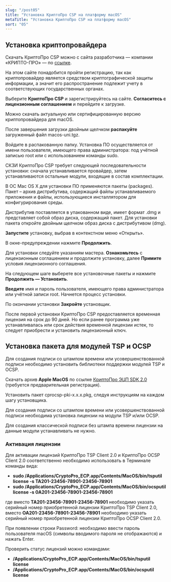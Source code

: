 ```yaml
---
slug: "/post05"
title: "Установка КриптоПро CSP на платформу macOS"
metaTitle: "Установка КриптоПро CSP на платформу macOS"
sort: "05"
---
```

## Установка криптопровайдера  

Скачать КриптоПро CSP можно с сайта разработчика — компании «КРИПТО-ПРО» — по [ссылке](https://www.cryptopro.ru/downloads).    

На этом сайте понадобится пройти регистрацию, так как криптопровайдер является средством криптографической защиты информации, а значит его распространение подлежит учету в соответствующих государственных органах.     

Выберите **КриптоПро CSP** и зарегистрируйтесь на сайте. **Согласитесь с лицензионным соглашением** и перейдите к загрузке.    

Можно скачать актуальную или сертифицированную версию криптопровайдера для macOS.    

После завершения загрузки двойным щелчком **распакуйте** загруженный файл macos-uni.tgz.    

Войдите в распакованную папку. Установка ПО осуществляется от имени пользователя, имеющего права администратора: под учётной записью root или с использованием команды sudo.  

СКЗИ КриптоПро CSP требует следующей последовательности установки: сначала устанавливается провайдер, затем устанавливаются остальные модули, входящие в состав комплектации.  

В ОС Mac OS X для установки ПО применяются пакеты (packages). Пакет – архив дистрибутива, содержащий файлы устанавливаемого приложения и файлы, использующиеся инсталлятором для конфигурирования среды.  

Дистрибутив поставляется в упакованном виде, имеет формат .dmg и представляет собой образ диска, содержащий пакет. Для установки пакета откройте двойным щелчком образ диска с дистрибутивом (dmg).  

**Запустите** установку, выбрав в контекстном меню «Открыть».  

В окне-предупреждении нажмите **Продолжить**.  

Для установки следуйте указаниям мастера. **Ознакомьтесь** с лицензионным соглашением и продолжите установку, далее **Примите** условия лицензионного соглашения.  

На следующем шаге выберете все установочные пакеты и нажмите **Продолжить — Установить**.  

**Введите** имя и пароль пользователя, имеющего права администратора или учётной записи root. Начнется процесс установки.  

По окончании установки **Закройте** установщик.  

После первой установки КриптоПро CSP предоставляется временная лицензия на срок до 90 дней. Но если ранее программа уже устанавливалась или срок действия временной лицензии истек, то следует приобрести и установить лицензионный ключ.


## Установка пакета для модулей TSP и OCSP  

Для создания подписи со штампом времени или усовершенствованной подписи необходимо установить библиотеки поддержки модулей TSP и OCSP.  

Скачать архив **Apple MacOS** по ссылке [КриптоПро ЭЦП SDK 2.0](https://www.cryptopro.ru/products/cades/downloads) (требуется предварительная регистрация).  

Установить пакет cprocsp-pki-x.x.x.pkg, следуя инструкциям на каждом шагу установщика.  

Для создания подписи со штампом времени или усовершенствованной подписи необходима установка лицензии на модули TSP и/или OCSP.  

Для создания классической подписи без штампа времени лицензии на данные модули устанавливать не нужно.  

### Активация лицензии

Для активации лицензий КриптоПро TSP Client 2.0 и КриптоПро OCSP Client 2.0 соответственно необходимо использовать в Терминале команды вида:

- **sudo /Applications/CryptoPro_ECP.app/Contents/MacOS/bin/tsputil license -s TA201-23456-78901-23456-78901**
- **sudo /Applications/CryptoPro_ECP.app/Contents/MacOS/bin/ocsputil license -s 0A201-23456-78901-23456-78901**

где вместо **TA201-23456-78901-23456-78901** необходимо указать серийный номер приобретенной лицензии КриптоПро TSP Client 2.0, вместо **OA201-23456-78901-23456-78901** необходимо указать серийный номер приобретенной лицензии КриптоПро OCSP Client 2.0.

При появлении строки Password: необходимо ввести пароль пользователя macOS (символы вводимого пароля не отображаются) и нажать Enter.

Проверить статус лицензий можно командами:

- **/Applications/CryptoPro_ECP.app/Contents/MacOS/bin/tsputil license**
- **/Applications/CryptoPro_ECP.app/Contents/MacOS/bin/ocsputil license**